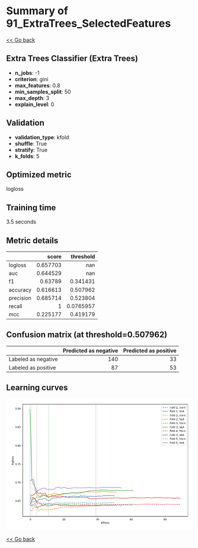 # Summary of 91_ExtraTrees_SelectedFeatures

[<< Go back](../README.md)


## Extra Trees Classifier (Extra Trees)
- **n_jobs**: -1
- **criterion**: gini
- **max_features**: 0.8
- **min_samples_split**: 50
- **max_depth**: 3
- **explain_level**: 0

## Validation
 - **validation_type**: kfold
 - **shuffle**: True
 - **stratify**: True
 - **k_folds**: 5

## Optimized metric
logloss

## Training time

3.5 seconds

## Metric details
|           |    score |   threshold |
|:----------|---------:|------------:|
| logloss   | 0.657703 | nan         |
| auc       | 0.644529 | nan         |
| f1        | 0.63789  |   0.341431  |
| accuracy  | 0.616613 |   0.507962  |
| precision | 0.685714 |   0.523804  |
| recall    | 1        |   0.0765957 |
| mcc       | 0.225177 |   0.419179  |


## Confusion matrix (at threshold=0.507962)
|                     |   Predicted as negative |   Predicted as positive |
|:--------------------|------------------------:|------------------------:|
| Labeled as negative |                     140 |                      33 |
| Labeled as positive |                      87 |                      53 |

## Learning curves
![Learning curves](learning_curves.png)

[<< Go back](../README.md)
